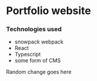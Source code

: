 # Portfolio website

### Technologies used
- snowpack webpack
- React
- Typescript
- some form of CMS


Random change goes here
